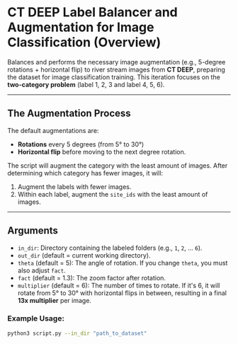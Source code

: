 # CT DEEP Label Balancer and Augmentation for Image Classification (Overview)

Balances and performs the necessary image augmentation (e.g., 5-degree rotations + horizontal flip) to river stream images from **CT DEEP**, preparing the dataset for image classification training. This iteration focuses on the **two-category problem** (label 1, 2, 3 and label 4, 5, 6).

---

## The Augmentation Process

The default augmentations are:
- **Rotations** every 5 degrees (from 5° to 30°) 
- **Horizontal flip** before moving to the next degree rotation.

The script will augment the category with the least amount of images. After determining which category has fewer images, it will:
1. Augment the labels with fewer images.
2. Within each label, augment the `site_ids` with the least amount of images.

---

## Arguments

- `in_dir`: Directory containing the labeled folders (e.g., `1`, `2`, ... `6`).
- `out_dir` (default = current working directory).
- `theta` (default = 5): The angle of rotation. If you change `theta`, you must also adjust `fact`.
- `fact` (default = 1.3): The zoom factor after rotation.
- `multiplier` (default = 6): The number of times to rotate. If it's 6, it will rotate from 5° to 30° with horizontal flips in between, resulting in a final **13x multiplier** per image.

### Example Usage:

```bash
python3 script.py --in_dir "path_to_dataset"
